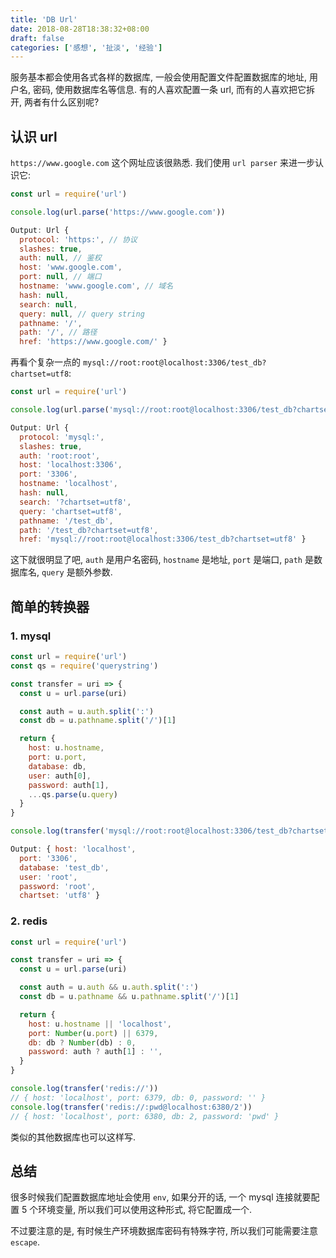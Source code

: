 ```yaml
---
title: 'DB Url'
date: 2018-08-28T18:38:32+08:00
draft: false
categories: ['感想', '扯淡', '经验']
---
```


服务基本都会使用各式各样的数据库, 一般会使用配置文件配置数据库的地址, 用户名, 密码, 使用数据库名等信息. 有的人喜欢配置一条 url, 而有的人喜欢把它拆开, 两者有什么区别呢?

<!--more-->

## 认识 url

`https://www.google.com` 这个网址应该很熟悉. 我们使用 `url parser` 来进一步认识它:

```js
const url = require('url')

console.log(url.parse('https://www.google.com'))

Output: Url {
  protocol: 'https:', // 协议
  slashes: true,
  auth: null, // 鉴权
  host: 'www.google.com',
  port: null, // 端口
  hostname: 'www.google.com', // 域名
  hash: null,
  search: null,
  query: null, // query string
  pathname: '/',
  path: '/', // 路径
  href: 'https://www.google.com/' }
```

再看个复杂一点的 `mysql://root:root@localhost:3306/test_db?chartset=utf8`:

```js
const url = require('url')

console.log(url.parse('mysql://root:root@localhost:3306/test_db?chartset=utf8'))

Output: Url {
  protocol: 'mysql:',
  slashes: true,
  auth: 'root:root',
  host: 'localhost:3306',
  port: '3306',
  hostname: 'localhost',
  hash: null,
  search: '?chartset=utf8',
  query: 'chartset=utf8',
  pathname: '/test_db',
  path: '/test_db?chartset=utf8',
  href: 'mysql://root:root@localhost:3306/test_db?chartset=utf8' }
```

这下就很明显了吧, `auth` 是用户名密码, `hostname` 是地址, `port` 是端口, `path` 是数据库名, `query` 是额外参数.

## 简单的转换器

### 1. mysql

```js
const url = require('url')
const qs = require('querystring')

const transfer = uri => {
  const u = url.parse(uri)

  const auth = u.auth.split(':')
  const db = u.pathname.split('/')[1]

  return {
    host: u.hostname,
    port: u.port,
    database: db,
    user: auth[0],
    password: auth[1],
    ...qs.parse(u.query)
  }
}

console.log(transfer('mysql://root:root@localhost:3306/test_db?chartset=utf8'))

Output: { host: 'localhost',
  port: '3306',
  database: 'test_db',
  user: 'root',
  password: 'root',
  chartset: 'utf8' }
```

### 2. redis

```js
const url = require('url')

const transfer = uri => {
  const u = url.parse(uri)

  const auth = u.auth && u.auth.split(':')
  const db = u.pathname && u.pathname.split('/')[1]

  return {
    host: u.hostname || 'localhost',
    port: Number(u.port) || 6379,
    db: db ? Number(db) : 0,
    password: auth ? auth[1] : '',
  }
}

console.log(transfer('redis://'))
// { host: 'localhost', port: 6379, db: 0, password: '' }
console.log(transfer('redis://:pwd@localhost:6380/2'))
// { host: 'localhost', port: 6380, db: 2, password: 'pwd' }
```

类似的其他数据库也可以这样写.

## 总结

很多时候我们配置数据库地址会使用 `env`, 如果分开的话, 一个 mysql 连接就要配置 5 个环境变量, 所以我们可以使用这种形式, 将它配置成一个.

不过要注意的是, 有时候生产环境数据库密码有特殊字符, 所以我们可能需要注意 `escape`.
